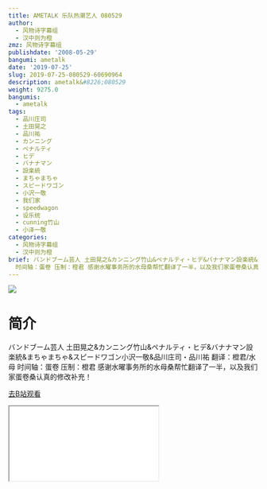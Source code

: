```yaml
---
title: AMETALK 乐队热潮艺人 080529
author:
  - 风物诗字幕组
  - 汉中则为橙
zmz: 风物诗字幕组
publishdate: '2008-05-29'
bangumi: ametalk
date: '2019-07-25'
slug: 2019-07-25-080529-60690964
description: ametalk&#8226;080529
weight: 9275.0
bangumis:
  - ametalk
tags:
  - 品川庄司
  - 土田晃之
  - 品川祐
  - カンニング
  - ペナルティ
  - ヒデ
  - バナナマン
  - 設楽統
  - まちゃまちゃ
  - スピードワゴン
  - 小沢一敬
  - 我们家
  - speedwagon
  - 设乐统
  - cunning竹山
  - 小泽一敬
categories:
  - 风物诗字幕组
  - 汉中则为橙
brief: バンドブーム芸人 土田晃之&カンニング竹山&ペナルティ・ヒデ&バナナマン設楽統&まちゃまちゃ&スピードワゴン小沢一敬&品川庄司・品川祐 翻译：橙君/水母
  时间轴：蛋卷 压制：橙君 感谢水曜事务所的水母桑帮忙翻译了一半，以及我们家蛋卷桑认真的修改补充！
---
```

![](https://raw.githubusercontent.com/tcgriffith/owaraisite/master/static/tmpimg/0f2b4e52d826994df68d9c5e76d13ea04fd1bb3c.jpg.480.jpg)
# 简介  
バンドブーム芸人
土田晃之&カンニング竹山&ペナルティ・ヒデ&バナナマン設楽統&まちゃまちゃ&スピードワゴン小沢一敬&品川庄司・品川祐
翻译：橙君/水母 时间轴：蛋卷 压制：橙君
感谢水曜事务所的水母桑帮忙翻译了一半，以及我们家蛋卷桑认真的修改补充！  

[去B站观看](https://www.bilibili.com/video/av60690964/)
<div class ="resp-container"><iframe class="testiframe" src="//player.bilibili.com/player.html?aid=60690964"", scrolling="no", allowfullscreen="true" > </iframe></div> 
